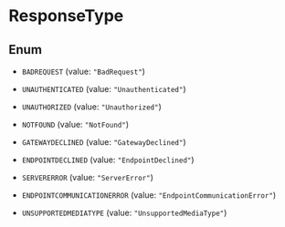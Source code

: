

# ResponseType

## Enum


* `BADREQUEST` (value: `"BadRequest"`)

* `UNAUTHENTICATED` (value: `"Unauthenticated"`)

* `UNAUTHORIZED` (value: `"Unauthorized"`)

* `NOTFOUND` (value: `"NotFound"`)

* `GATEWAYDECLINED` (value: `"GatewayDeclined"`)

* `ENDPOINTDECLINED` (value: `"EndpointDeclined"`)

* `SERVERERROR` (value: `"ServerError"`)

* `ENDPOINTCOMMUNICATIONERROR` (value: `"EndpointCommunicationError"`)

* `UNSUPPORTEDMEDIATYPE` (value: `"UnsupportedMediaType"`)



